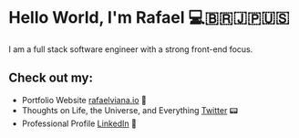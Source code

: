 # Hello World, I'm Rafael 💻🇧🇷🇯🇵🇺🇸

I am a full stack software engineer with a strong front-end focus.

## Check out my:
- Portfolio Website <a href="http://rafaelviana.io/">rafaelviana.io</a> 📒
- Thoughts on Life, the Universe, and Everything <a href="https://twitter.com/vianarafaelds">Twitter</a> 📟
- Professional Profile <a href="linkedin.com/in/rafael-viana">LinkedIn</a> 💼
